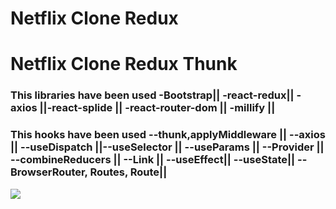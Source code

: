 # Netflix Clone Redux

<h1>Netflix Clone Redux Thunk</h1>

<h3>This libraries have been used -Bootstrap|| -react-redux|| -axios ||-react-splide ||  -react-router-dom ||  -millify || </h3>

<h3>This hooks have been used --thunk,applyMiddleware || --axios || --useDispatch ||--useSelector || --useParams || --Provider || --combineReducers || --Link || --useEffect|| --useState|| --BrowserRouter, Routes, Route||</h3>

<img src="screen.gif">
